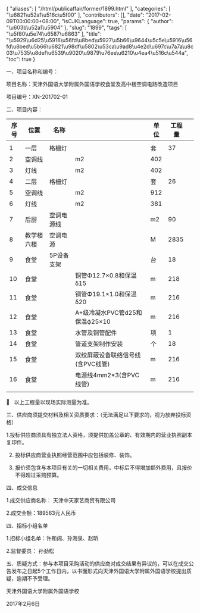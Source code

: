 {
    "aliases": [
        "/html/publicaffair/former/1899.html"
    ],
    "categories": [
        "\u6821\u52a1\u516c\u5f00"
    ],
    "contributors": [],
    "date": "2017-02-09T00:00:00+08:00",
    "isCJKLanguage": true,
    "params": {
        "author": "\u603b\u52a1\u5904"
    },
    "slug": "1899",
    "tags": [
        "\u5f80\u5e74\u6587\u6863"
    ],
    "title": "\u5929\u6d25\u5916\u56fd\u8bed\u5927\u5b66\u9644\u5c5e\u5916\u56fd\u8bed\u5b66\u6821\u98df\u5802\u53ca\u9ad8\u4e2d\u697c\u7a7a\u8c03\u7535\u8def\u6539\u9020\u9879\u76ee\u6210\u4ea4\u516c\u544a",
    "toc": true
}

一、项目名称和编号：




项目名称：天津外国语大学附属外国语学校食堂及高中楼空调电路改造项目




项目编号：XN-201702-01




二、项目内容： 







| **序号** | **位置** | **名称** | | **单位** | **工程量** |  |
| --- | --- | --- | --- | --- | --- | --- |
|  |
| 1 | 一层 | 格栅灯 | | 套 | 37 |  |
| 2 | 空调线 | | m2 | 402 |  |
| 3 | 灯线 | | m2 | 402 |  |
| 4 | 二层 | 格栅灯 | | 套 | 26 |  |
| 5 | 空调线 | | m2 | 912 |  |
| 6 | 灯线 | | m2 | 381 |  |
| 7 | 后厨 | 空调电源线 | | m2 | 90 |  |
| 8 | 教学楼六楼 | 空调电源 | | M | 2835 |  |
| 9 | 食堂 | 5P设备支架 | | 台 | 18 |  |
| 10 | 食堂 | | 铜管Φ12.7×0.8和保温δ15 | m | 218 |  |
| 11 | 食堂 | | 铜管Φ19.1×1.0和保温δ20 | m | 216 |  |
| 12 | 食堂 | | A+级冷凝水PVC管d25和保温ф25×10 | m | 216 |  |
| 13 | 食堂 | | 水管及铜管配件 | 项 | 1 |  |
| 14 | 食堂 | | 管道支架制作安装 | 个 | 18 |  |
| 15 | 食堂 | | 双绞屏蔽设备联络信号线(含PVC线管) | m | 216 |  |
| 16 | 食堂 | | 电源线4mm2\*3(含PVC线管) | m | 216 |  |
|  |  |  |  |  |  |  |




   以上工程量以现场实际测量为准。




三、供应商须提交材料及相关资质要求：（无法满足以下要求的，视为放弃投标资格）




1.投标供应商须具有独立法人资格，须提供加盖公章的、有效期内的营业执照副本复印件。




2. 投标供应商营业执照经营范围中应包括装修、装饰。




3. 报价须包含与本项目有关的一切相关费用，中标后不得增加额外费用，且报价不得超过采购预算。




四、成交信息




1.成交供应商名称： 天津中天家艺商贸有限公司




2.成交金额：189563元人民币




四、招标小组名单




1.招标小组名单：许和阔、孙海泉、赵昕




2.监督委员： 孙劲松




五、质疑方式：参与本项目采购活动的供应商对成交结果有异议的，可以在成交公告发布之日起5个工作日内，以书面形式向天津外国语大学附属外国语学校提出质疑，逾期不予受理。




天津外国语大学附属外国语学校




2017年2月6日


